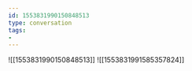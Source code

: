 ```yaml
---
id: 1553831990150848513
type: conversation
tags:
- 
---
```

![[1553831990150848513]]
![[1553831991585357824]]

